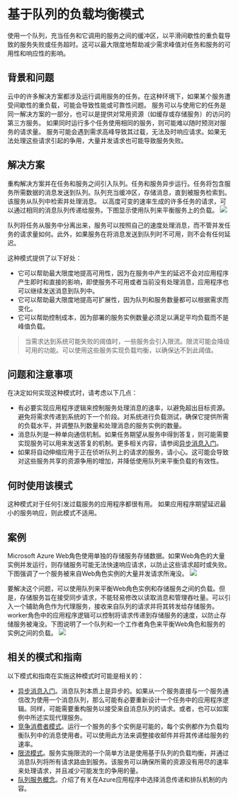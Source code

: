 # 基于队列的负载均衡模式

使用一个队列，充当任务和它调用的服务之间的缓冲区，以平滑间歇性的重负载导致的服务失败或任务超时。这可以最大限度地帮助减少需求峰值对任务和服务的可用性和响应性的影响。

## 背景和问题

云中的许多解决方案都涉及运行调用服务的任务。在这种环境下，如果某个服务遭受间歇性的重负载，可能会导致性能或可靠性问题。
服务可以与使用它的任务是同一解决方案的一部分，也可以是提供对常用资源（如缓存或存储服务）的访问的第三方服务。 如果同时运行多个任务使用相同的服务，则可能难以随时预测对服务的请求量。
服务可能会遇到需求高峰导致其过载，无法及时响应请求。如果无法处理这些请求引起的争用，大量并发请求也可能导致服务失败。

## 解决方案

重构解决方案并在任务和服务之间引入队列。任务和服务异步运行。任务将包含服务所需数据的消息发送到队列。队列充当缓冲区，存储消息，直到被服务检索到。该服务从队列中检索并处理消息。
以高度可变的速率生成的许多任务的请求，可以通过相同的消息队列传递给服务。下图显示使用队列来平衡服务上的负载。
![](https://docs.microsoft.com/en-us/azure/architecture/patterns/_images/queue-based-load-leveling-pattern.png)

队列将任务从服务中分离出来，服务可以按照自己的速度处理消息，而不管并发任务的请求量如何。此外，如果服务在将消息发送到队列时不可用，则不会有任何延迟。

这种模式提供了以下好处：
* 它可以帮助最大限度地提高可用性，因为在服务中产生的延迟不会对应用程序产生即时和直接的影响，即使服务不可用或者当前没有处理消息，应用程序也可以继续发送消息到队列中。
* 它可以帮助最大限度地提高可扩展性，因为队列和服务数量都可以根据需求而变化。
* 它可以帮助控制成本，因为部署的服务实例数量必须足以满足平均负载而不是峰值负载。
> 当需求达到系统可能失败的阈值时，一些服务会引入限流。限流可能会降级可用的功能。可以使用这些服务实现负载均衡，以确保达不到此阈值。

## 问题和注意事项

在决定如何实现这种模式时，请考虑以下几点：
* 有必要实现应用程序逻辑来控制服务处理消息的速率，以避免超出目标资源。避免将需求传递到系统的下一个阶段。对系统进行负载测试，确保它提供所需的负载水平，并调整队列数量和处理消息的服务实例的数量。
* 消息队列是一种单向通信机制。如果任务期望从服务中得到答复，则可能需要实现服务可以用来发送答复的机制。更多相关内容，请参阅[异步消息入门](https://msdn.microsoft.com/library/dn589781.aspx)。
* 如果将自动伸缩应用于正在侦听队列上的请求的服务，请小心。这可能会导致对这些服务共享的资源争用的增加，并降低使用队列来平衡负载的有效性。

## 何时使用该模式

这种模式对于任何引发过载服务的应用程序都很有用。
如果应用程序期望延迟最小的服务响应，则此模式不适用。

## 案例
Microsoft Azure Web角色使用单独的存储服务存储数据。如果Web角色的大量实例并发运行，则存储服务可能无法快速响应请求，以防止这些请求超时或失败。下图强调了一个服务被来自Web角色实例的大量并发请求所淹没。
![](https://docs.microsoft.com/en-us/azure/architecture/patterns/_images/queue-based-load-leveling-overwhelmed.png)

要解决这个问题，可以使用队列来平衡Web角色实例和存储服务之间的负载。但是，存储服务旨在接受同步请求，不能轻易修改以读取消息和管理吞吐量。可以引入一个辅助角色作为代理服务，接收来自队列的请求并将其转发给存储服务。 worker角色中的应用程序逻辑可以控制将请求传递到存储服务的速度，以防止存储服务被淹没。下图说明了一个队列和一个工作者角色来平衡Web角色和服务的实例之间的负载。
![](https://docs.microsoft.com/en-us/azure/architecture/patterns/_images/queue-based-load-leveling-worker-role.png)

## 相关的模式和指南

以下模式和指南在实施这种模式时可能是相关的：

* [异步消息入门](https://msdn.microsoft.com/library/dn589781.aspx)。消息队列本质上是异步的。如果从一个服务直接与一个服务通信改为使用一个消息队列，那么可能有必要重新设计一个任务中的应用程序逻辑。同样，可能需要重构服务以接受来自消息队列的请求。或者，也可以如案例中所述实现代理服务。
* [竞争消费者模式](competing-consumers.md)。运行一个服务的多个实例是可能的，每个实例都作为负载均衡队列中的消息使用者。可以使用此方法来调整接收邮件并将其传递给服务的速率。
* [限流模式](throttling.md)。服务实施限流的一个简单方法是使用基于队列的负载均衡，并通过消息队列将所有请求路由到服务。该服务可以确保所需的资源没有用尽的速率来处理请求，并且减少可能发生的争用的量。
* [队列服务概念](https://msdn.microsoft.com/library/azure/dd179353.aspx)。介绍了有关在Azure应用程序中选择消息传递和排队机制的内容。